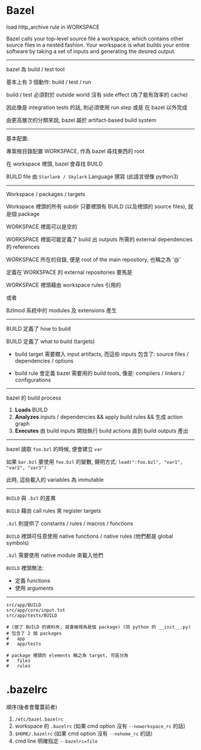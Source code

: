 
# Bazel

load http_archive rule in WORKSPACE

Bazel calls your top-level source file a workspace, which contains other source files in a nested fashion. Your workspace is what builds your entire software by taking a set of inputs and generating the desired output.

---

bazel 為 build / test tool

基本上有 3 個動作: build / test / run

build / test 必須對於 outside world 沒有 side effect (為了能有效率的 cache)

因此像是 integration tests 的話, 則必須使用 run step 或是 在 bazel 以外完成

由更高層次的分類來說, bazel 屬於 artifact-based build system

---

基本配置:

專案根目錄配置 WORKSPACE, 作為 bazel 尋找東西的 root

在 workspace 裡頭, bazel 會尋找 BUILD

BUILD file 由 `Starlank / Skylark` Language 撰寫 (此語言很像 python3)

---

Workspace / packages / targets

Workspace 裡頭的所有 subdir 只要裡頭有 BUILD (以及裡頭的 source files), 就是個 package

WORKSPACE 裡面可以是空的

WORKSPACE 裡面可能定義了 build 出 outputs 所需的 external dependencies 的 references

WORKSPACE 所在的目錄, 便是 root of the main repository, 也稱之為 '@'

定義在 WORKSPACE 的 external repositories 要馬是 

WORKSPACE 裡頭藉由 workspace rules 引用的

或者

Bzlmod 系統中的 modules 及 extensions 產生

---

BUILD 定義了 how to build

BUILD 定義了 what to build (targets)

* build target 需要餵入 input artifacts, 而這些 inputs 包含了: source files / dependencies / options

* build rule 會定義 bazel 需要用的 build tools, 像是: compilers / linkers / configurations

---

bazel 的 build process

1. **Loads** BUILD
2. **Analyzes** inputs / dependencies && apply build rules && 生成 action graph
3. **Executes** 由 build inputs 開始執行 build actions 直到 build outputs 產出

---

bazel 讀取 `foo.bzl` 的時候, 便會建立 `var`

如果 `bar.bzl` 要使用 `foo.bzl` 的變數, 聲明方式: `load(":foo.bzl", "var1", "var2", "var3")`

此時, 這些載入的 variables 為 immutable

---

`BUILD` 與 `.bzl` 的差異

`BUILD` 藉由 call rules 來 register targets

`.bzl` 則提供了 constants / rules / macros / functions

`BUILD` 裡頭可任意使用 native functions / native rules (他們都是 global symbols)

`.bzl` 需要使用 native module 來載入他們

`BUILD` 裡頭無法:

- 定義 functions
- 使用 arguments

---

```
src/app/BUILD
src/app/core/input.txt
src/app/tests/BUILD

# (放了 BUILD 的資料夾, 就會被視為是個 package) (同 python 的 __init__.py)
# 包含了 2 個 packages
#   app
#   app/tests

# package 裡頭的 elements 稱之為 target, 可區分為
#   files
#   rules
```


# .bazelrc

順序(後者會覆蓋前者)

1. `/etc/bazel.bazelrc`
2. workspace 的 `.bazelrc` (如果 cmd option 沒有 `--noworkspace_rc` 的話)
3. `$HOME/.bazelrc` (如果 cmd option 沒有 `--nohome_rc` 的話)
4. cmd line 明確指定 `--bazelrc=file`
